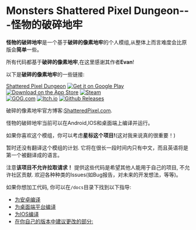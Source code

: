 # Monsters Shattered Pixel Dungeon---怪物的破碎地牢

**怪物的破碎地牢**是一个基于**破碎的像素地牢**的个人模组,从整体上而言难度会比原版会**简单**一些。

所有代码都基于**破碎的像素地牢**,在这里感谢其作者**Evan**!

以下是**破碎的像素地牢**的一些链接:

[Shattered Pixel Dungeon](https://shatteredpixel.com/shatteredpd/)
[![Get it on Google Play](https://shatteredpixel.com/assets/images/badges/gplay.png)](https://play.google.com/store/apps/details?id=com.shatteredpixel.shatteredpixeldungeon)
[![Download on the App Store](https://shatteredpixel.com/assets/images/badges/appstore.png)](https://apps.apple.com/app/shattered-pixel-dungeon/id1563121109)
[![Steam](https://shatteredpixel.com/assets/images/badges/steam.png)](https://store.steampowered.com/app/1769170/Shattered_Pixel_Dungeon/)<br>
[![GOG.com](https://shatteredpixel.com/assets/images/badges/gog.png)](https://www.gog.com/game/shattered_pixel_dungeon)
[![Itch.io](https://shatteredpixel.com/assets/images/badges/itch.png)](https://shattered-pixel.itch.io/shattered-pixel-dungeon)
[![Github Releases](https://shatteredpixel.com/assets/images/badges/github.png)](https://github.com/00-Evan/shattered-pixel-dungeon/releases)

破碎的像素地牢官方博客:[ShatteredPixel.com](https://www.shatteredpixel.com/blog/).


怪物的破碎地牢当前可以在Android,IOS和桌面端上编译并运行。

如果你喜欢这个模组，你可以考虑**星标这个项目!**(这对我来说真的很重要！)

暂时还没有翻译这个模组的计划. 它将在很长一段时间内只有中文，而且英语将是第一个被翻译成的语言。

注意**该项目不允许拉取请求！** 提供这些代码是希望其他人能用于自己的项目, 不允许社区贡献. 欢迎各种种类的Issues(如Bug报告，对未来的开发想法，等等)。

如果你想加工代码, 你可以在`/docs`目录下找到以下指导:
- [为安卓编译](docs/getting-started-android.md)
- [为桌面端平台编译](docs/getting-started-desktop.md)
- [为IOS编译](docs/getting-started-ios.md)
- [在你自己的版本中建议更改的部分:](docs/recommended-changes.md)



